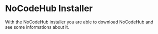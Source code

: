 # NoCodeHub Installer

With the NoCodeHub installer you are able to download NoCodeHub and see some informations about it.

